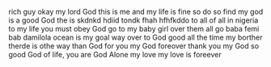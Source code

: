 rich guy
okay my lord God
this is me and my life is fine so do so find
my god is a good God
the is  skdnkd
hdiid tondk fhah
hfhfkddo
to all of all in nigeria
to my life you must obey God
go to my baby girl over them all
go baba femi bab damilola
ocean is my goal way
over to God 
good all the time my borther therde is othe way than God 
for you my God foreover thank you my God
so good God of life, you are God Alone
my love my love is foreever
